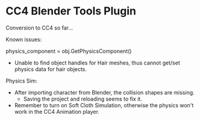 # CC4 Blender Tools Plugin

Conversion to CC4 so far...

Known issues:

physics_component = obj.GetPhysicsComponent()
- Unable to find object handles for Hair meshes, thus cannot get/set physics data for hair objects.

Physics Sim:
- After importing character from Blender, the collision shapes are missing.
    - Saving the project and reloading seems to fix it.
- Remember to turn on Soft Cloth Simulation, otherwise the physics won't work in the CC4 Animation player.
